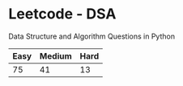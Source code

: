 # Leetcode - DSA

Data Structure and Algorithm Questions in Python

| Easy   |  Medium  | Hard |
|--------|----------|------|
|   75   |    41    |  13  |
